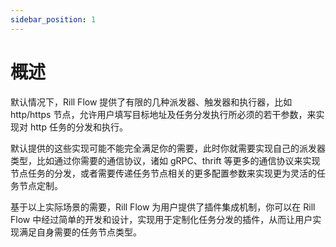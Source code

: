 ```yaml
---
sidebar_position: 1
---
```


# 概述

默认情况下，Rill Flow 提供了有限的几种派发器、触发器和执行器，比如 http/https 节点，允许用户填写目标地址及任务分发执行所必须的若干参数，来实现对 http 任务的分发和执行。

默认提供的这些实现可能不能完全满足你的需要，此时你就需要实现自己的派发器类型，比如通过你需要的通信协议，诸如 gRPC、thrift 等更多的通信协议来实现节点任务的分发，或者需要传递任务节点相关的更多配置参数来实现更为灵活的任务节点定制。

基于以上实际场景的需要，Rill Flow 为用户提供了插件集成机制，你可以在 Rill Flow 中经过简单的开发和设计，实现用于定制化任务分发的插件，从而让用户实现满足自身需要的任务节点类型。

